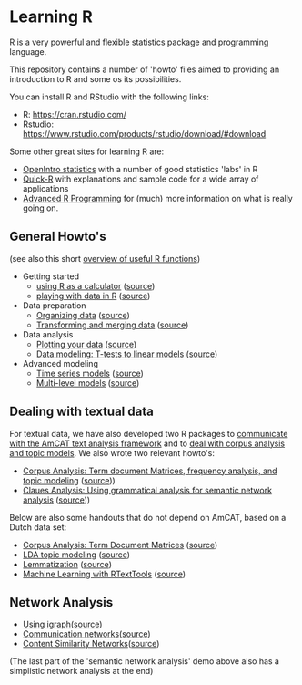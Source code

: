 Learning R
==========

R is a very powerful and flexible statistics package and programming language.

This repository contains a number of 'howto' files aimed to providing an introduction to R and some os its possibilities. 

You can install R and RStudio with the following links:
- R: https://cran.rstudio.com/
- Rstudio: https://www.rstudio.com/products/rstudio/download/#download


Some other great sites for learning R are:
- [OpenIntro statistics](http://openintro.org/stat/labs.php) with a number of good statistics 'labs' in R
- [Quick-R](http://www.statmethods.net) with explanations and sample code for a wide array of applications
- [Advanced R Programming](http://adv-r.had.co.nz/) for (much) more information on what is really going on.

General Howto's
----

(see also this short [overview of useful R functions](functions.md))

- Getting started
  - [using R as a calculator](https://rawgit.com/vanatteveldt/learningr/master/1_r_calculator.pdf) ([source](https://github.com/vanatteveldt/learningr/blob/master/1_r_calculator.Rmd))
  - [playing with data in R](https://rawgit.com/vanatteveldt/learningr/master/2_playing.pdf) ([source](https://github.com/vanatteveldt/learningr/blob/master/2_playing.Rmd))
- Data preparation
  - [Organizing data](https://rawgit.com/vanatteveldt/learningr/master/3_organizing.pdf) ([source](https://github.com/vanatteveldt/learningr/blob/master/3_organizing.Rmd))
  - [Transforming and merging data](https://rawgit.com/vanatteveldt/learningr/master/4_transforming.pdf) ([source](https://github.com/vanatteveldt/learningr/blob/master/4_transforming.Rmd))
- Data analysis
  - [Plotting your data](https://rawgit.com/vanatteveldt/learningr/master/6_visualization.html) ([source](https://github.com/vanatteveldt/learningr/blob/master/6_visualization.Rmd))
  - [Data modeling: T-tests to linear models](https://rawgit.com/vanatteveldt/learningr/master/5_modeling.html) ([source](https://github.com/vanatteveldt/learningr/blob/master/5_modeling.Rmd))
- Advanced modeling
  - [Time series models](https://rawgit.com/vanatteveldt/learningr/master/7_timeseries.html) ([source](https://github.com/vanatteveldt/learningr/blob/master/7_timeseries.Rmd))
  - [Multi-level models](https://rawgit.com/vanatteveldt/learningr/master/8_multilevel.html)
 ([source](https://github.com/vanatteveldt/learningr/blob/master/8_multilevel.Rmd))

Dealing with textual data
----

For textual data, we have also developed two R packages to [communicate with the AmCAT text analysis framework](http://github.com/amcat/amcat-r) and to [deal with corpus analysis and topic models](http://github/com/kasperwelbers/corpustools). We also wrote two relevant howto's:

- [Corpus Analysis: Term document Matrices, frequency analysis, and topic modeling](https://rawgit.com/vanatteveldt/learningr/master/corpus.html) ([source](https://github.com/vanatteveldt/learningr/blob/master/corpus.Rmd)))
- [Claues Analysis: Using grammatical analysis for semantic network analysis](https://rawgit.com/vanatteveldt/learningr/master/clauses.html) ([source](https://github.com/vanatteveldt/learningr/blob/master/clauses.Rmd)))

Below are also some handouts that do not depend on AmCAT, based on a Dutch data set:

  - [Corpus Analysis: Term Document Matrices](https://rawgit.com/vanatteveldt/learningr/master/text_1_corpus.html) ([source](https://github.com/vanatteveldt/learningr/blob/master/text_1_corpus.Rmd))
  - [LDA topic modeling](https://rawgit.com/vanatteveldt/learningr/master/text_2_lda.html) ([source](https://github.com/vanatteveldt/learningr/blob/master/text_2_lda.Rmd))
  - [Lemmatization](https://rawgit.com/vanatteveldt/learningr/master/text_3_lemma.html) ([source](https://github.com/vanatteveldt/learningr/blob/master/text_3_lemma.Rmd))
  - [Machine Learning with RTextTools](https://rawgit.com/vanatteveldt/learningr/master/text_4_texttools.html) ([source](https://github.com/vanatteveldt/learningr/blob/master/text_4_texttools.Rmd))


Network Analysis
----

- [Using igraph](https://github.com/kasperwelbers/network-tools/blob/master/howto/howto_using_igraph.md)([source](https://github.com/kasperwelbers/network-tools/blob/master/howto/howto_using_igraph.Rmd))
- [Communication networks](https://github.com/kasperwelbers/network-tools/blob/master/howto/howto_explicit_ties_in_communication_networks.md)([source](https://github.com/kasperwelbers/network-tools/blob/master/howto/howto_explicit_ties_in_communication_networks.Rmd))
- [Content Similarity Networks](https://github.com/kasperwelbers/network-tools/blob/master/howto/howto_content_similarity_network.md)([source](https://github.com/kasperwelbers/network-tools/blob/master/howto/howto_content_similarity_network.Rmd))

(The last part of the 'semantic network analysis' demo above also has  a simplistic network analysis at the end)
